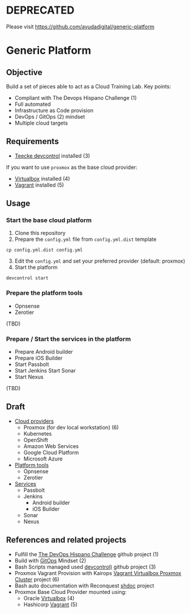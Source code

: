 # DEPRECATED

Please visit https://github.com/ayudadigital/generic-platform

# Generic Platform

## Objective

Build a set of pieces able to act as a Cloud Training Lab. Key points:

- Compliant with The Devops Hispano Challenge (1)
- Full automated
- Infrastructure as Code provision
- DevOps / GitOps (2) mindset
- Multiple cloud targets

## Requirements

- [Teecke devcontrol](https://github.com/ayudadigital/devcontrol) installed (3)

If you want to use `proxmox` as the base cloud provider:

- [Virtualbox](https://www.virtualbox.org) installed (4)
- [Vagrant](https://www.vagrantup.com) installed (5)

## Usage

### Start the base cloud platform

1. Clone this repository
2. Prepare the `config.yml` file from `config.yml.dist` template

```shell
cp config.yml.dist config.yml
```

3. Edit the `config.yml` and set your preferred provider (default: proxmox)
4. Start the platform

```shell
devcontrol start
```

### Prepare the platform tools

- Opnsense
- Zerotier

(TBD)

### Prepare / Start the services in the platform

- Prepare Android builder
- Prepare iOS Builder
- Start Passbolt
- Start Jenkins
  Start Sonar
- Start Nexus

(TBD)

## Draft

- [Cloud providers](base/base.md)
  - Proxmox (for dev local workstation) (6)
  - Kubernetes
  - OpenShift
  - Amazon Web Services
  - Google Cloud Platform
  - Microsoft Azure
- [Platform tools](tools/tools.md)
  - Opnsense
  - Zerotier
- [Services](services/services.md)
  - Passbolt
  - Jenkins
    - Android builder
    - iOS Builder
  - Sonar
  - Nexus

## References and related projects

- Fulfill the [The DevOps Hispano Challenge](https://github.com/devops-hispano/reto-devops]) github project (1)
- Build with [GitOps](https://www.weave.works/technologies/gitops/) Mindset (2)
- Bash Scripts managed used [devcontrol)](https://github.com/ayudadigital/devcontrol) github project (3)
- Proxmox Vagrant Provision with Kairops [Vagrant Virtualbox Proxmox Cluster](https://github.com/kairops/vagrant-virtualbox-proxmox-cluster) project (6)
- Bash auto documentation with Reconquest [shdoc](https://github.com/reconquest/shdoc) project
- Proxmox Base Cloud Provider mounted using:
  - Oracle [Virtualbox](https://www.virtualbox.org) (4)
  - Hashicorp [Vagrant](https://www.vagrantup.com) (5)
